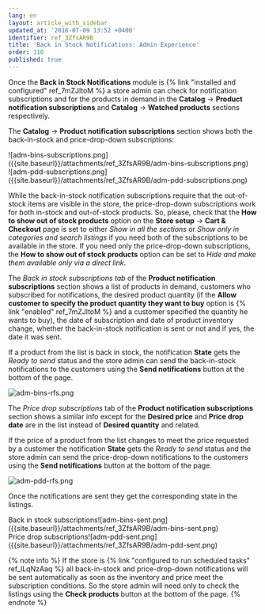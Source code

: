 ```yaml
---
lang: en
layout: article_with_sidebar
updated_at: '2018-07-09 13:52 +0400'
identifier: ref_3ZfsAR9B
title: 'Back in Stock Notifications: Admin Experience'
order: 110
published: true
---
```

Once the **Back in Stock Notifications** module is {% link "installed and configured" ref_7mZJltoM %} a store admin can check for notification subscriptions and for the products in demand in the **Catalog** -> **Product notification subscriptions** and **Catalog** -> **Watched products** sections respectively. 

The **Catalog** -> **Product notification subscriptions** section shows both the back-in-stock and price-drop-down subscriptions:

<div class="ui stackable two column grid">
  <div class="column" markdown="span">![adm-bins-subscriptions.png]({{site.baseurl}}/attachments/ref_3ZfsAR9B/adm-bins-subscriptions.png)</div>
  <div class="column" markdown="span">![adm-pdd-subscriptions.png]({{site.baseurl}}/attachments/ref_3ZfsAR9B/adm-pdd-subscriptions.png)</div>
</div>

While the back-in-stock notification subscriptions require that the out-of-stock items are visible in the store, the price-drop-down subscriptions work for both in-stock and out-of-stock products. So, please, check that the **How to show out of stock products** option on the **Store setup** -> **Cart & Checkout** page is set to either _Show in all the sections_ or _Show only in categories and search listings_ if you need both of the subscriptions to be available in the store. If you need only the price-drop-down subscriptions, the **How to show out of stock products** option can be set to _Hide and make them available only via a direct link_.

The _Back in stock subscriptions tab_ of the **Product notification subscriptions** section shows a list of products in demand, customers who subscribed for notifications, the desired product quantity (if the **Allow customer to specify the product quantity they want to buy** option is {% link "enabled" ref_7mZJltoM %} and a customer specified the quantity he wants to buy), the date of subscription and date of product inventory change, whether the back-in-stock notification is sent or not and if yes, the date it was sent.

If a product from the list is back in stock, the notification **State** gets the _Ready to send_ status and the store admin can send the back-in-stock notifications to the customers using the **Send notifications** button at the bottom of the page. 

![adm-bins-rfs.png]({{site.baseurl}}/attachments/ref_3ZfsAR9B/adm-bins-rfs.png)

The _Price drop subscriptions_ tab of the **Product notification subscriptions** section shows a similar info except for the **Desired price** and **Price drop date** are in the list instead of **Desired quantity** and related.

If the price of a product from the list changes to meet the price requested by a customer the notification **State** gets the _Ready to send_ status and the store admin can send the price-drop-down notifications to the customers using the **Send notifications** button at the bottom of the page. 

![adm-pdd-rfs.png]({{site.baseurl}}/attachments/ref_3ZfsAR9B/adm-pdd-rfs.png)

Once the notifications are sent they get the corresponding state in the listings.

<div class="ui stackable two column grid">
  <div class="column" markdown="span">Back in stock subscriptions![adm-bins-sent.png]({{site.baseurl}}/attachments/ref_3ZfsAR9B/adm-bins-sent.png)</div>
  <div class="column" markdown="span">Price drop subscriptions![adm-pdd-sent.png]({{site.baseurl}}/attachments/ref_3ZfsAR9B/adm-pdd-sent.png)
</div>
</div>

{% note info %}
If the store is {% link "configured to run scheduled tasks" ref_lLqNzAaq %} all back-in-stock  and price-drop-down notifications will be sent automatically as soon as the inventory and price meet the subscription conditions. So the store admin will need only to check the listings using the **Check products** button at the bottom of the page.
{% endnote %}
